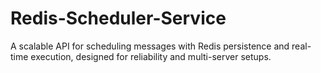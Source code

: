 # Redis-Scheduler-Service
A scalable API for scheduling messages with Redis persistence and real-time execution, designed for reliability and multi-server setups. 
